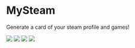 # MySteam
Generate a card of your steam profile and games!

![](https://my-steam.suzuki3.jp/en/card?id=76561199481414496&size=small)
![](https://my-steam.suzuki3.jp/en/card?id=76561199481414496&size=medium)
![](https://my-steam.suzuki3.jp/en/card?id=76561199481414496&size=large)
![](http://localhost:3000/api)